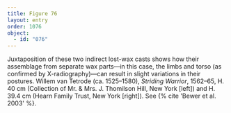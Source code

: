 ```yaml
---
title: Figure 76
layout: entry
order: 1076
object:
  - id: "076"
---
```


Juxtaposition of these two indirect lost-wax casts shows how their assemblage from separate wax parts—in this case, the limbs and torso (as confirmed by X-radiography)—can result in slight variations in their postures. Willem van Tetrode (ca. 1525–1580), *Striding Warrior*, 1562–65, H. 40 cm (Collection of Mr. & Mrs. J. Thomilson Hill, New York [left]) and H. 39.4 cm (Hearn Family Trust, New York [right]). See {% cite 'Bewer et al. 2003' %}.
